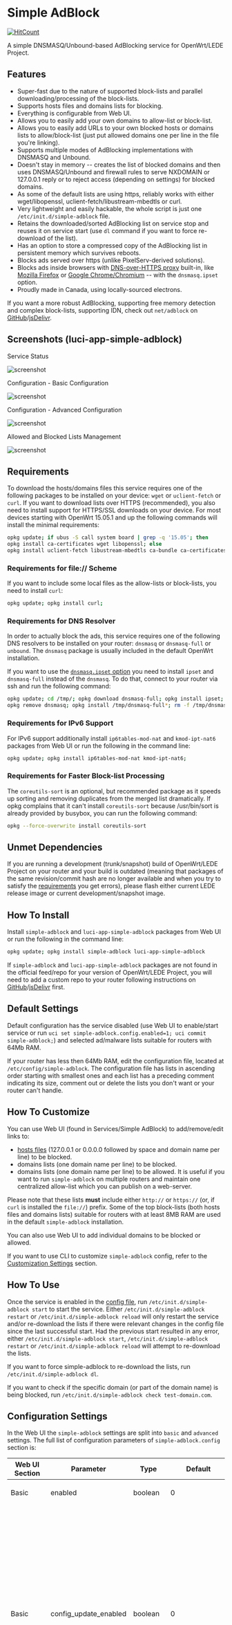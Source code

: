 <!-- markdownlint-disable MD013 -->
# Simple AdBlock

[![HitCount](http://hits.dwyl.com/stangri/openwrt/simple-adblock.svg)](http://hits.dwyl.com/stangri/openwrt/simple-adblock)

A simple DNSMASQ/Unbound-based AdBlocking service for OpenWrt/LEDE Project.

## Features

- Super-fast due to the nature of supported block-lists and parallel downloading/processing of the block-lists.
- Supports hosts files and domains lists for blocking.
- Everything is configurable from Web UI.
- Allows you to easily add your own domains to allow-list or block-list.
- Allows you to easily add URLs to your own blocked hosts or domains lists to allow/block-list (just put allowed domains one per line in the file you're linking).
- Supports multiple modes of AdBlocking implementations with DNSMASQ and Unbound.
- Doesn't stay in memory -- creates the list of blocked domains and then uses DNSMASQ/Unbound and firewall rules to serve NXDOMAIN or 127.0.0.1 reply or to reject access (depending on settings) for blocked domains.
- As some of the default lists are using https, reliably works with either wget/libopenssl,  uclient-fetch/libustream-mbedtls or curl.
- Very lightweight and easily hackable, the whole script is just one ```/etc/init.d/simple-adblock``` file.
- Retains the downloaded/sorted AdBlocking list on service stop and reuses it on service start (use ```dl``` command if you want to force re-download of the list).
- Has an option to store a compressed copy of the AdBlocking list in persistent memory which survives reboots.
- Blocks ads served over https (unlike PixelServ-derived solutions).
- Blocks ads inside browsers with [DNS-over-HTTPS proxy](https://en.wikipedia.org/wiki/DNS_over_HTTPS) built-in, like [Mozilla Firefox](https://support.mozilla.org/en-US/kb/firefox-dns-over-https#w_about-dns-over-https) or [Google Chrome/Chromium](https://blog.chromium.org/2019/09/experimenting-with-same-provider-dns.html) -- with the ```dnsmasq.ipset``` option.
- Proudly made in Canada, using locally-sourced electrons.

If you want a more robust AdBlocking, supporting free memory detection and complex block-lists, supporting IDN, check out ```net/adblock``` on [GitHub](https://github.com/openwrt/packages/tree/master/net/adblock/files)/[jsDelivr](https://cdn.jsdelivr.net/gh/openwrt/packages@master/net/adblock/files/README.md).

## Screenshots (luci-app-simple-adblock)

Service Status

![screenshot](https://cdn.jsdelivr.net/gh/stangri/openwrt_packages@master/screenshots/simple-adblock/screenshot08-status.png "Service Status")

Configuration - Basic Configuration

![screenshot](https://cdn.jsdelivr.net/gh/stangri/openwrt_packages@master/screenshots/simple-adblock/screenshot08-config-basic.png "Configuration - Basic Configuration")

Configuration - Advanced Configuration

![screenshot](https://cdn.jsdelivr.net/gh/stangri/openwrt_packages@master/screenshots/simple-adblock/screenshot08-config-advanced.png "Configuration - Advanced Configuration")

Allowed and Blocked Lists Management

![screenshot](https://cdn.jsdelivr.net/gh/stangri/openwrt_packages@master/screenshots/simple-adblock/screenshot09-lists.png "Allow-list and Block-list Management")

## Requirements

To download the hosts/domains files this service requires one of the following packages to be installed on your device: ```wget``` or ```uclient-fetch``` or ```curl```. If you want to download lists over HTTPS (recommended), you also need to install support for HTTPS/SSL downloads on your device. For most devices starting with OpenWrt 15.05.1 and up the following commands will install the minimal requirements:

```sh
opkg update; if ubus -S call system board | grep -q '15.05'; then
opkg install ca-certificates wget libopenssl; else
opkg install uclient-fetch libustream-mbedtls ca-bundle ca-certificates; fi
```

### Requirements for file:// Scheme

If you want to include some local files as the allow-lists or block-lists, you need to install ```curl```:

```sh
opkg update; opkg install curl;
```

### Requirements for DNS Resolver

In order to actually block the ads, this service requires one of the following DNS resolvers to be installed on your router: ```dnsmasq``` or ```dnsmasq-full``` or ```unbound```. The ```dnsmasq``` package is usually included in the default OpenWrt installation.

If you want to use the [```dnsmasq.ipset``` option](#dns-resolution-option) you need to install ```ipset``` and  ```dnsmasq-full``` instead of the ```dnsmasq```. To do that, connect to your router via ssh and run the following command:

```sh
opkg update; cd /tmp/; opkg download dnsmasq-full; opkg install ipset;
opkg remove dnsmasq; opkg install /tmp/dnsmasq-full*; rm -f /tmp/dnsmasq-full*;
```

### Requirements for IPv6 Support

For IPv6 support additionally install ```ip6tables-mod-nat``` and ```kmod-ipt-nat6``` packages from Web UI or run the following in the command line:

```sh
opkg update; opkg install ip6tables-mod-nat kmod-ipt-nat6;
```

### Requirements for Faster Block-list Processing

The ```coreutils-sort``` is an optional, but recommended package as it speeds up sorting and removing duplicates from the merged list dramatically. If opkg complains that it can't install ```coreutils-sort``` because /usr/bin/sort is already provided by busybox, you can run the following command:

```sh
opkg --force-overwrite install coreutils-sort
```

## Unmet Dependencies

If you are running a development (trunk/snapshot) build of OpenWrt/LEDE Project on your router and your build is outdated (meaning that packages of the same revision/commit hash are no longer available and when you try to satisfy the [requirements](#requirements) you get errors), please flash either current LEDE release image or current development/snapshot image.

## How To Install

Install ```simple-adblock``` and ```luci-app-simple-adblock``` packages from Web UI or run the following in the command line:

```sh
opkg update; opkg install simple-adblock luci-app-simple-adblock
```

If ```simple-adblock``` and ```luci-app-simple-adblock``` packages are not found in the official feed/repo for your version of OpenWrt/LEDE Project, you will need to add a custom repo to your router following instructions on [GitHub](https://github.com/stangri/openwrt_packages/blob/master/README.md#on-your-router)/[jsDelivr](https://cdn.jsdelivr.net/gh/stangri/openwrt_packages@master/README.md#on-your-router) first.

## Default Settings

Default configuration has the service disabled (use Web UI to enable/start service or run ```uci set simple-adblock.config.enabled=1; uci commit simple-adblock;```) and selected ad/malware lists suitable for routers with 64Mb RAM.

If your router has less then 64Mb RAM, edit the configuration file, located at ```/etc/config/simple-adblock```. The configuration file has lists in ascending order starting with smallest ones and each list has a preceding comment indicating its size, comment out or delete the lists you don't want or your router can't handle.

## How To Customize

You can use Web UI (found in Services/Simple AdBlock) to add/remove/edit links to:

- [hosts files](https://en.wikipedia.org/wiki/Hosts_(file)) (127.0.0.1 or 0.0.0.0 followed by space and domain name per line) to be blocked.
- domains lists (one domain name per line) to be blocked.
- domains lists (one domain name per line) to be allowed. It is useful if you want to run ```simple-adblock``` on multiple routers and maintain one centralized allow-list which you can publish on a web-server.

Please note that these lists **must** include either ```http://``` or ```https://``` (or, if ```curl``` is installed the ```file://```) prefix. Some of the top block-lists (both hosts files and domains lists) suitable for routers with at least 8MB RAM are used in the default ```simple-adblock``` installation.

You can also use Web UI to add individual domains to be blocked or allowed.

If you want to use CLI to customize ```simple-adblock``` config, refer to the [Customization Settings](#customization-settings) section.

## How To Use

Once the service is enabled in the [config file](#default-settings), run ```/etc/init.d/simple-adblock start``` to start the service. Either ```/etc/init.d/simple-adblock restart``` or ```/etc/init.d/simple-adblock reload``` will only restart the service and/or re-download the lists if there were relevant changes in the config file since the last successful start. Had the previous start resulted in any error, either ```/etc/init.d/simple-adblock start```, ```/etc/init.d/simple-adblock restart``` or ```/etc/init.d/simple-adblock reload``` will attempt to re-download the lists.

If you want to force simple-adblock to re-download the lists, run ```/etc/init.d/simple-adblock dl```.

If you want to check if the specific domain (or part of the domain name) is being blocked, run ```/etc/init.d/simple-adblock check test-domain.com```.

## Configuration Settings

In the Web UI the ```simple-adblock``` settings are split into ```basic``` and ```advanced``` settings. The full list of configuration parameters of ```simple-adblock.config``` section is:

|Web UI Section|Parameter|Type|Default|Description|
| --- | --- | --- | --- | --- |
|Basic|enabled|boolean|0|Enable/disable the ```simple-adblock``` service.|
|Basic|config_update_enabled|boolean|0|Enable/disable the ```simple-adblock``` config update. Oftentimes, the URLs to the blocked hosts/domains files become obsolete/outdated, resulting in the error during lists download stage. ```simple-adblock``` already updates users' config files during install/reinstall, if you enable this variable it will also attempt to fetch and use the most recent config update file before downloading allow/block-lists.|
|Basic|verbosity|integer|2|Can be set to 0, 1 or 2 to control the console and system log output verbosity of the ```simple-adblock``` service.|
|Basic|force_dns|boolean|1|Force router's DNS to local devices which may have different/hardcoded DNS server settings. If enabled, creates a firewall rule to intercept DNS requests from local devices to external DNS servers and redirect them to router.|
|Basic|led|string|none|Use one of the router LEDs to indicate the AdBlocking status.|
|Advanced|dns|string|dnsmasq.servers|DNS resolution option. See [table below](#dns-resolution-option) for addtional information.|
||dns_instance|string|0|String of space-separated DNSMASQ instance numbers (or '*' for all) to be affected by the service. See [table below](#dns-resolution-option) for addtional information.|
|Advanced|ipv6_enabled|boolean|0|Add IPv6 entries to block-list if ```dnsmasq.addnhosts``` is used. This option is only visible in Web UI if the ```dnsmasq.addnhosts``` is selected as the DNS resolution option.|
|Advanced|boot_delay|integer|120|Delay service activation for that many seconds on boot up. You can shorten it to 10-30 seconds on modern fast routers. Routers with built-in modems may require longer boot delay.|
|Advanced|download_timeout|integer|10|Time-out downloads if no reply received within that many last seconds.|
|Advanced|curl_retry|integer|3|If ```curl``` is installed and detected, attempt that many retries for failed downloads.|
|Advanced|parallel_downloads|boolean|1|If enabled, all downloads are completed concurrently, if disabled -- sequentioally. Concurrent downloads dramatically speed up service loading.|
|Advanced|debug|boolean|0|If enabled, output service full debug to ```/tmp/simple-adblock.log```. Please note that the debug file may clog up the router's RAM on some devices. Use with caution.|
|Advanced|allow_non_ascii|boolean|0|Enable support for non-ASCII characters in the final AdBlocking file. Only enable if your target service supports non-ASCII characters. If you enable this on the system where DNS resolver doesn't support non-ASCII characters, it will crash. Use with caution.|
|Advanced|compressed_cache|boolean|0|Create compressed cache of the AdBlocking file in router's persistent memory. Only recommended to be used on routers with large ROM and/or routers with metered/flaky internet connection.|
||allowed_domain|list/string||List of allowed domains.|
||allowed_domains_url|list/string||List of URL(s) to text files containing allowed domains. **Must** include either ```http://``` or ```https://``` (or, if ```curl``` is installed the ```file://```) prefix. Useful if you want to keep/publish a single allow-list for multiple routers.|
||blocked_domain|list/string||List of blocked domains.|
||blocked_domains_url|list/string||List of URL(s) to text files containing blocked domains. **Must** include either ```http://``` or ```https://``` (or, if ```curl``` is installed the ```file://```) prefix.|
||blocked_hosts_url|list/string||List of URL(s) to [hosts files](https://en.wikipedia.org/wiki/Hosts_(file)) containing block-listed domains. **Must** include either ```http://``` or ```https://``` (or, if ```curl``` is installed the ```file://```) prefix.|

### DNS Resolution Option

Currently supported options are:

|Option|Explanation|
| --- | --- |
|```dnsmasq.addnhosts```|Creates the DNSMASQ additional hosts file ```/var/run/simple-adblock.addnhosts``` and modifies DNSMASQ settings, so that DNSMASQ resolves all blocked domains to "local machine": 127.0.0.1. This option doesn't allow block-list optimization (by removing secondary level domains if the top-level domain is also in the block-list), so it results in a much larger block-list file, but, unlike other DNSMASQ-based options, it has almost no effect on the DNS look up speed. This option also allows quick reloads of DNSMASQ on block-list updates. This setting also allows you to configure which DNSMASQ instances would be affected by AdBlocking via ```dns_instance``` option.|
|```dnsmasq.conf```|Creates the DNSMASQ config file ```/var/dnsmasq.d/simple-adblock``` so that DNSMASQ replies with NXDOMAIN: "domain not found". This option allows the block-list optimization (by removing secondary level domains if the top-level domain is also in the block-list), resulting in the smaller block-list file. This option will slow down DNS look up speed somewhat.|
|```dnsmasq.ipset```|Creates the DNSMASQ ipset file ```/var/dnsmasq.d/simple-adblock.ipset``` and the firewall rule to reject the matching requests. This is the only option for AdBlocking if you're using a browser with [DNS-over-HTTPS proxy](https://en.wikipedia.org/wiki/DNS_over_HTTPS) built-in, like [Mozilla Firefox](https://support.mozilla.org/en-US/kb/firefox-dns-over-https#w_about-dns-over-https) or [Google Chrome/Chromium](https://blog.chromium.org/2019/09/experimenting-with-same-provider-dns.html). This option allows the block-list optimization (by removing secondary level domains if the top-level domain is also in the block-list), resulting in the smaller block-list file. This option requires you install ```dnsmasq-full``` and ```ipset``` [as described here](#how-to-use-dnsmasq-ipset).<br/>PLEASE NOTE, that unlike other options which are truly domain name based blocking, this is essentially an IP address based blocking, ie: if you try to block ```google-analytics.com``` with this option, it may also block/break things like YouTube, Hangouts and other Google services if they share IP address(es) with ```google-analytics.com```.|
|```dnsmasq.servers```|Creates the DNSMASQ servers file ```/var/run/simple-adblock.servers``` and modifies DNSMASQ settings so that DNSMASQ replies with NXDOMAIN: "domain not found". This option allows the block-list optimization (by removing secondary level domains if the top-level domain is also in the block-list), resulting in the smaller block-list file. This option will slow down DNS look up speed somewhat. This is a default setting as it results in the smaller block-file and allows quick reloads of DNSMASQ. This setting also allows you to configure which DNSMASQ instances would be affected by AdBlocking via ```dns_instance``` option.|
|```unbound.adb_list```|Creates the Unbound config file ```/var/lib/unbound/adb_list.simple-adblock``` so that Unbound replies with NXDOMAIN: "domain not found". This option allows the block-list optimization (by removing secondary level domains if the top-level domain is also in the block-list), resulting in the smaller block-list file.|

## How Does It Work

This service downloads (and processes in the background, removing comments and other useless data) lists of hosts and domains to be blocked, combines those lists into one big block-list, removes duplicates and sorts it and then removes your allowed domains from the block-list before converting to to DNSMASQ/Unbound-compatible file and restarting DNSMASQ/Unbound if needed. The result of the process is that DNSMASQ/Unbound return NXDOMAIN or 127.0.0.1 (depending on settings) for the blocked domains.

If you specify ```google.com``` as a domain to be allowed, you will have access to ```google.com```, ```www.google.com```, ```analytics.google.com```, but not fake domains like ```email-google.com``` or ```drive.google.com.verify.signin.normandeassociation.com``` for example. If you only want to allow ```www.google.com``` while blocking all other ```google.com``` subdomains, just specify ```www.google.com``` as domain to be allowed.

In general, whatever domain is specified to be allowed; it, along with with its subdomains will be allowed, but not any fake domains containing it.

## How It Does Not Work

For most of the [DNS Resolution Options](#dns-resolution-option) to work, your local LAN clients need to be set to use your router's DNS (by default ```192.168.1.1```). The ```dnsmasq.addnhosts``` is the only option which can help you block ads if your local LAN clients are NOT using your router's DNS. There are multiple ways your local LAN clients can be set to NOT use your router's DNS:

  1. Hardcoded on the device. Some Android Lollipop 5.0 phones, some media-centric tablets and some streaming devices for example are known to have hardcoded DNS servers and they ignore your router's DNS settings. You can fix this by either:
      - Rooting your device and changing it from hardcoded DNS servers to obtaining DNS servers from DHCP.
      - Enabling ```simple-adblock```'s ```force_dns``` setting to override the hardcoded DNS on your device.
  2. Manually set on the device. Instead of setting your device to obtain the DNS settings via DHCP, you can set the DNS servers manually. There are some guides online which recommend manually changing the DNS servers on your computer to Google's (8.8.8.8) or Cloudflare's (1.1.1.1) or OpenDNS (208.67.222.222). You can fix this by either:
      - Changing the on-device DNS settings from manual to obtaining DNS servers from DHCP and changing your [router's DNS settings](https://openwrt.org/docs/guide-user/base-system/dhcp#all_options) to use the DNS from Google, Cloudflare or OpenDNS respectively.
      - Enabling ```simple-adblock```'s ```force_dns``` setting to override the hardcoded DNS on your device.
  3. Sent to your device from router via [DHCP Options](https://openwrt.org/docs/guide-user/base-system/dhcp_configuration#dhcp_options). You can fix this by either:
      - Removing [DHCP Options](https://openwrt.org/docs/guide-user/base-system/dhcp_configuration#dhcp_options) 5 and 6 from your router's ```/etc/config/dhcp``` file.
      - Enabling ```simple-adblock```'s ```force_dns``` setting to override the hardcoded DNS on your device.
  4. By using the DNS-over-TLS, DNS-over-HTTPS or DNSCrypt on your local device or (if supported) by browser on your local device. You can fix this only by:
      - Stopping/removing/disabling DNS-over-TLS, DNS-over-HTTPS or DNSCrypt on your local device and using the secure DNS on your router instead. There are merits to all three of the options above, I can recommend the ```https-dns-proxy``` and ```luci-app-https-dns-proxy``` packages for enabling DNS-over-HTTPS on your router.
  5. If you are running a wireguard "server" on your router and remote clients connect to it, the AdBlocking may not work properly for your remote clients until you add the following to ```/etc/network``` (credit to [dibdot](https://forum.openwrt.org/t/wireguard-and-adblock/49351/6)):

      ```sh
      config route
        option interface 'wg0'
        option target '192.168.1.0'
        option netmask '255.255.255.0'
      ```

## Documentation / Discussion

Please head to [OpenWrt Forum](https://forum.openwrt.org/t/simple-adblock-fast-lean-and-fully-uci-luci-configurable-adblocking/1327/) for discussion of this package.

## Thanks

I'd like to thank everyone who helped create, test and troubleshoot this service. Special thanks to [@hnyman](https://github.com/hnyman) for general package/luci guidance, [@dibdot](https://github.com/dibdot) for general guidance and block-list optimization code, [@ckuethe](https://github.com/ckuethe) for the curl support, non-ASCII filtering and compressed cache code, [@EricLuehrsen](https://github.com/EricLuehrsen) for the Unbound support information, [@mushoz]( https://github.com/mushoz) for performance testing and [@phasecat](https://forum.openwrt.org/u/phasecat/summary) for submitting various bugs and testing.
